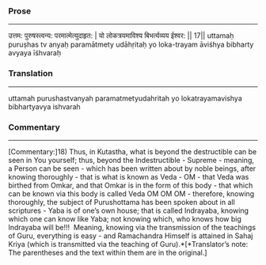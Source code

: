 ### Prose 
 --- 
उत्तम: पुरुषस्त्वन्य: परमात्मेत्युदाहृत: |
यो लोकत्रयमाविश्य बिभर्त्यव्यय ईश्वर: || 17||
uttamaḥ puruṣhas tv anyaḥ paramātmety udāhṛitaḥ
yo loka-trayam āviśhya bibharty avyaya īśhvaraḥ

### Translation 
 --- 
uttamah purushastvanyah paramatmetyudahritah yo lokatrayamavishya bibhartyavya ishvarah

### Commentary 
 --- 
[Commentary:]18) Thus, in Kutastha, what is beyond the destructible can be seen in You yourself; thus, beyond the Indestructible - Supreme - meaning, a Person can be seen - which has been written about by noble beings, after knowing thoroughly - that is what is known as Veda - OM - that Veda was birthed from Omkar, and that Omkar is in the form of this body - that which can be known via this body is called Veda OM OM OM - therefore, knowing thoroughly, the subject of Purushottama has been spoken about in all scriptures - Yaba is of one’s own house; that is called Indrayaba, knowing which one can know like Yaba; not knowing which, who knows how big Indrayaba will be!!!  Meaning, knowing via the transmission of the teachings of Guru, everything is easy - and Ramachandra Himself is attained in Sahaj Kriya (which is transmitted via the teaching of Guru).*[*Translator’s note:  The parentheses and the text within them are in the original.]
